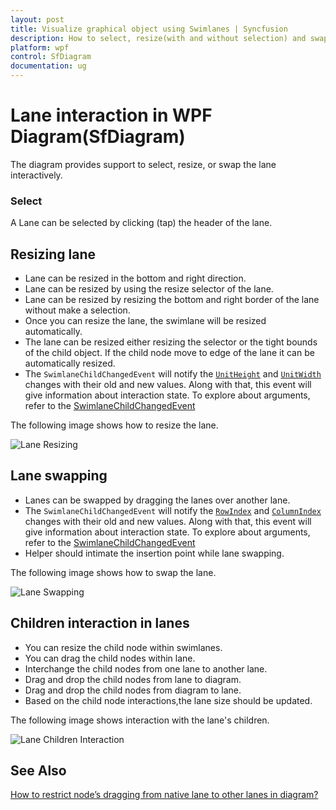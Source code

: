 ```yaml
---
layout: post
title: Visualize graphical object using Swimlanes | Syncfusion
description: How to select, resize(with and without selection) and swap the lane and how to add the child element into lane?
platform: wpf
control: SfDiagram
documentation: ug
---
```


# Lane interaction in WPF Diagram(SfDiagram)

The diagram provides support to select, resize, or swap the lane interactively. 

### Select

A Lane can be selected by clicking (tap) the header of the lane.

## Resizing lane

* Lane can be resized in the bottom and right direction.
* Lane can be resized by using the resize selector of the lane.
* Lane can be resized by resizing the bottom and right border of the lane without make a selection.
* Once you can resize the lane, the swimlane will be resized automatically.
* The lane can be resized either resizing the selector or the tight bounds of the child object. If the child node move to edge of the lane it can be automatically resized.
* The `SwimlaneChildChangedEvent` will notify the [`UnitHeight`](https://help.syncfusion.com/cr/wpf/Syncfusion.UI.Xaml.Diagram.SwimlaneChildViewModel.html#Syncfusion_UI_Xaml_Diagram_SwimlaneChildViewModel_UnitHeight) and [`UnitWidth`](https://help.syncfusion.com/cr/wpf/Syncfusion.UI.Xaml.Diagram.SwimlaneChildViewModel.html#Syncfusion_UI_Xaml_Diagram_SwimlaneChildViewModel_UnitWidth) changes with their old and new values. Along with that, this event will give information about  interaction state. To explore about arguments, refer to the [SwimlaneChildChangedEvent](https://help.syncfusion.com/cr/wpf/Syncfusion.UI.Xaml.Diagram.IGraphInfo.html) 

The following image shows how to resize the lane.

![Lane Resizing](../Swimlane-images/Lane_Resize.gif)

## Lane swapping

* Lanes can be swapped by dragging the lanes over another lane.
* The `SwimlaneChildChangedEvent` will notify the [`RowIndex`](https://help.syncfusion.com/cr/wpf/Syncfusion.UI.Xaml.Diagram.SwimlaneChildChangedEventArgs.html#Syncfusion_UI_Xaml_Diagram_SwimlaneChildChangedEventArgs_RowIndex) and [`ColumnIndex`](https://help.syncfusion.com/cr/wpf/Syncfusion.UI.Xaml.Diagram.SwimlaneChildChangedEventArgs.html#Syncfusion_UI_Xaml_Diagram_SwimlaneChildChangedEventArgs_ColumnIndex) changes with their old and new values. Along with that, this event will give information about  interaction state. To explore about arguments, refer to the [SwimlaneChildChangedEvent](https://help.syncfusion.com/cr/wpf/Syncfusion.UI.Xaml.Diagram.IGraphInfo.html) 
* Helper should intimate the insertion point while lane swapping.

The following image shows how to swap the lane.

![Lane Swapping](../Swimlane-images/Lane_Swapping.gif)

## Children interaction in lanes

* You can resize the child node within swimlanes.
* You can drag the child nodes within lane.
* Interchange the child nodes from one lane to another lane.
* Drag and drop the child nodes from lane to diagram.
* Drag and drop the child nodes from diagram to lane.
* Based on the child node interactions,the lane size should be updated.

The following image shows interaction with the lane's children.

![Lane Children Interaction](../Swimlane-images/Child_Interaction.gif)

## See Also

[How to restrict node’s dragging from native lane to other lanes in diagram?](https://www.syncfusion.com/kb/13208/how-to-restrict-nodes-dragging-from-native-lane-to-other-lanes-in-wpf-diagramsfdiagram)